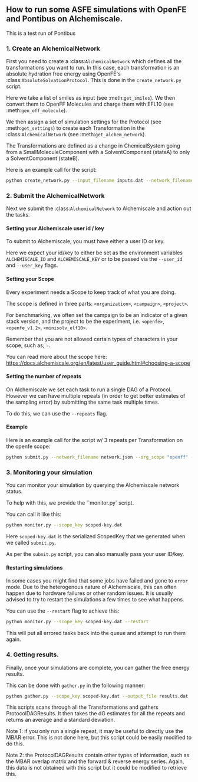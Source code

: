 ## How to run some ASFE simulations with OpenFE and Pontibus on Alchemiscale.

This is a test run of Pontibus

### 1. Create an AlchemicalNetwork

First you need to create a :class:`AlchemicalNetwork` which defines all the transformations
you want to run. In this case, each transformation is an absolute hydration free energy using
OpenFE's :class:`AbsoluteSolvationProtocol`. This is done in the `create_network.py` script.

Here we take a list of smiles as input (see :meth:`get_smiles`). We then convert them to
OpenFF Molecules and charge them with EFL10 (see :meth:`gen_off_molecule`).

We then assign a set of simulation settings for the Protocol (see :meth:`get_settings`)
to create each Transformation in the :class:`AlchemicalNetwork` (see :meth:`get_alchem_network`).

The Transformations are defined as a change in ChemicalSystem going from a SmallMoleculeComponent
with a SolventComponent (stateA) to only a SolventComponent (stateB).

Here is an example call for the script:

```bash
python create_network.py --input_filename inputs.dat --network_filename network.json
```

### 2. Submit the AlchemicalNetwork

Next we submit the :class:`AlchemicalNetwork` to Alchemiscale and action out the tasks.

#### Setting your Alchemiscale user id / key

To submit to Alchemiscale, you must have either a user ID or key.

Here we expect your id/key to either be set as the environment variables `ALCHEMISCALE_ID`
and `ALCHEMISCALE_KEY` or to be passed via the ``--user_id`` and ``--user_key`` flags.

#### Setting your Scope

Every experiment needs a Scope to keep track of what you are doing.

The scope is defined in three parts: `<organization>`, `<campaign>`, `<project>`.

For benchmarking, we often set the campaign to be an indicator of a given stack version,
and the project to be the experiment, i.e. `<openfe>`, `<openfe_v1.2>`, `<minisolv_elf10>`.

Remember that you are not allowed certain types of characters in your scope, such as; `-`.

You can read more about the scope here: https://docs.alchemiscale.org/en/latest/user_guide.html#choosing-a-scope

#### Setting the number of repeats

On Alchemiscale we set each task to run a single DAG of a Protocol. However we can
have multiple repeats (in order to get better estimates of the sampling error) by
submitting the same task multiple times.

To do this, we can use the ``--repeats`` flag.


#### Example

Here is an example call for the script w/ 3 repeats per Transformation on the openfe scope:

```bash
python submit.py --network_filename network.json --org_scope "openff" --scope_name_campaign "test_afes" --scope_name_project "test_asfes_small" --repeats 3 --user_id $ALCHEMISCALE_ID --user_key $ALCHEMISCALE_KEY
```

### 3. Monitoring your simulation

You can monitor your simulation by querying the Alchemiscale network status.

To help with this, we provide the ``monitor.py` script.

You can call it like this:

```bash
python monitor.py --scope_key scoped-key.dat
```

Here ``scoped-key.dat`` is the serialized ScopedKey that we generated when we
called ``submit.py``.

As per the ``submit.py`` script, you can also manually pass your user ID/key.

#### Restarting simulations

In some cases you might find that some jobs have failed and gone to ``error`` mode.
Due to the heterogenous nature of Alchemiscale, this can often happen due to hardware
failures or other random issues. It is usually advised to try to restart the simulations
a few times to see what happens.

You can use the ``--restart`` flag to achieve this:

```bash
python monitor.py --scope_key scoped-key.dat --restart
```

This will put all errored tasks back into the queue and attempt to run them again.


### 4. Getting results.

Finally, once your simulations are complete, you can gather the free energy results.

This can be done with ``gather.py`` in the following manner:

```bash
python gather.py --scope_key scoped-key.dat --output_file results.dat
```

This scripts scans through all the Transformations and gathers ProtocolDAGResults.
It then takes the dG estimates for all the repeats and returns an average and a standard deviation.

Note 1: if you only run a single repeat, it may be useful to directly use the MBAR error. This
is not done here, but this script could be easily modified to do this.

Note 2: the ProtocolDAGResults contain other types of information, such as the MBAR overlap matrix
and the forward & reverse energy series. Again, this data is not obtained with this script but
it could be modified to retrieve this.
